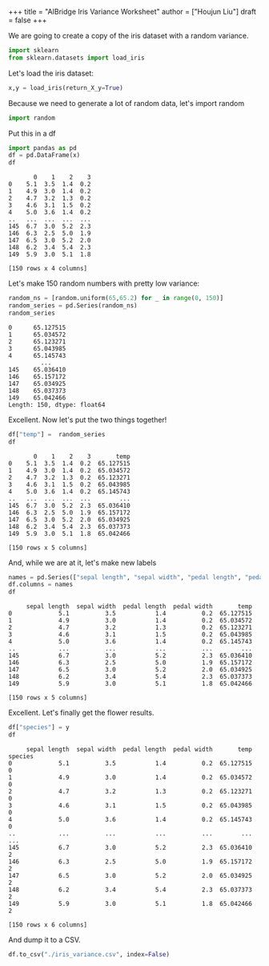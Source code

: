 +++
title = "AIBridge Iris Variance Worksheet"
author = ["Houjun Liu"]
draft = false
+++

We are going to create a copy of the iris dataset with a random variance.

```python
import sklearn
from sklearn.datasets import load_iris
```

Let's load the iris dataset:

```python
x,y = load_iris(return_X_y=True)
```

Because we need to generate a lot of random data, let's import random

```python
import random
```

Put this in a df

```python
import pandas as pd
df = pd.DataFrame(x)
df
```

```text
       0    1    2    3
0    5.1  3.5  1.4  0.2
1    4.9  3.0  1.4  0.2
2    4.7  3.2  1.3  0.2
3    4.6  3.1  1.5  0.2
4    5.0  3.6  1.4  0.2
..   ...  ...  ...  ...
145  6.7  3.0  5.2  2.3
146  6.3  2.5  5.0  1.9
147  6.5  3.0  5.2  2.0
148  6.2  3.4  5.4  2.3
149  5.9  3.0  5.1  1.8

[150 rows x 4 columns]
```

Let's make 150 random numbers with pretty low variance:

```python
random_ns = [random.uniform(65,65.2) for _ in range(0, 150)]
random_series = pd.Series(random_ns)
random_series
```

```text
0      65.127515
1      65.034572
2      65.123271
3      65.043985
4      65.145743
         ...
145    65.036410
146    65.157172
147    65.034925
148    65.037373
149    65.042466
Length: 150, dtype: float64
```

Excellent. Now let's put the two things together!

```python
df["temp"] =  random_series
df
```

```text
       0    1    2    3       temp
0    5.1  3.5  1.4  0.2  65.127515
1    4.9  3.0  1.4  0.2  65.034572
2    4.7  3.2  1.3  0.2  65.123271
3    4.6  3.1  1.5  0.2  65.043985
4    5.0  3.6  1.4  0.2  65.145743
..   ...  ...  ...  ...        ...
145  6.7  3.0  5.2  2.3  65.036410
146  6.3  2.5  5.0  1.9  65.157172
147  6.5  3.0  5.2  2.0  65.034925
148  6.2  3.4  5.4  2.3  65.037373
149  5.9  3.0  5.1  1.8  65.042466

[150 rows x 5 columns]
```

And, while we are at it, let's make new labels

```python
names = pd.Series(["sepal length", "sepal width", "pedal length", "pedal width", "temp"])
df.columns = names
df
```

```text
     sepal length  sepal width  pedal length  pedal width       temp
0             5.1          3.5           1.4          0.2  65.127515
1             4.9          3.0           1.4          0.2  65.034572
2             4.7          3.2           1.3          0.2  65.123271
3             4.6          3.1           1.5          0.2  65.043985
4             5.0          3.6           1.4          0.2  65.145743
..            ...          ...           ...          ...        ...
145           6.7          3.0           5.2          2.3  65.036410
146           6.3          2.5           5.0          1.9  65.157172
147           6.5          3.0           5.2          2.0  65.034925
148           6.2          3.4           5.4          2.3  65.037373
149           5.9          3.0           5.1          1.8  65.042466

[150 rows x 5 columns]
```

Excellent. Let's finally get the flower results.

```python
df["species"] = y
df
```

```text
     sepal length  sepal width  pedal length  pedal width       temp  species
0             5.1          3.5           1.4          0.2  65.127515        0
1             4.9          3.0           1.4          0.2  65.034572        0
2             4.7          3.2           1.3          0.2  65.123271        0
3             4.6          3.1           1.5          0.2  65.043985        0
4             5.0          3.6           1.4          0.2  65.145743        0
..            ...          ...           ...          ...        ...      ...
145           6.7          3.0           5.2          2.3  65.036410        2
146           6.3          2.5           5.0          1.9  65.157172        2
147           6.5          3.0           5.2          2.0  65.034925        2
148           6.2          3.4           5.4          2.3  65.037373        2
149           5.9          3.0           5.1          1.8  65.042466        2

[150 rows x 6 columns]
```

And dump it to a CSV.

```python
df.to_csv("./iris_variance.csv", index=False)
```